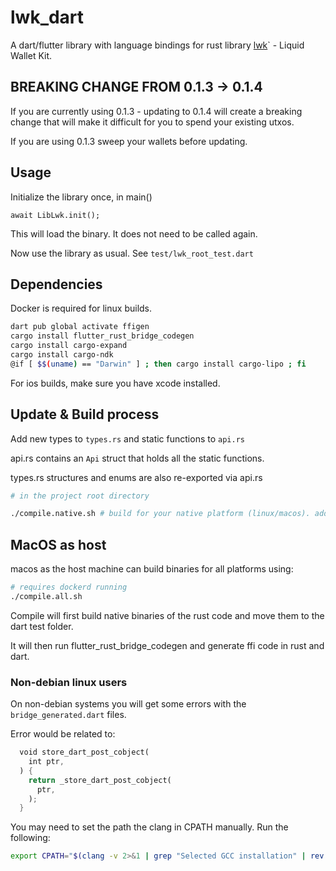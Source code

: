 # lwk_dart
A dart/flutter library with language bindings for rust library [lwk](https://github.com/Blockstream/lwk)` - Liquid Wallet Kit.

## BREAKING CHANGE FROM 0.1.3 -> 0.1.4

If you are currently using 0.1.3 - updating to 0.1.4 will create a breaking change that will make it difficult for you to spend your existing utxos.

If you are using 0.1.3 sweep your wallets before updating. 

## Usage

Initialize the library once, in main()

```
await LibLwk.init();
```

This will load the binary. It does not need to be called again. 

Now use the library as usual. See `test/lwk_root_test.dart`

## Dependencies
Docker is required for linux builds.

```bash
dart pub global activate ffigen
cargo install flutter_rust_bridge_codegen
cargo install cargo-expand
cargo install cargo-ndk
@if [ $$(uname) == "Darwin" ] ; then cargo install cargo-lipo ; fi
```

For ios builds, make sure you have xcode installed.

## Update & Build process

Add new types to `types.rs` and static functions to `api.rs`

api.rs contains an `Api` struct that holds all the static functions.

types.rs structures and enums are also re-exported via api.rs

```bash
# in the project root directory

./compile.native.sh # build for your native platform (linux/macos). adds binary to dart test folder.

```

## MacOS as host

macos as the host machine can build binaries for all platforms using: 

```bash
# requires dockerd running
./compile.all.sh
```

Compile will first build native binaries of the rust code and move them to the dart test folder. 

It will then run flutter_rust_bridge_codegen and generate ffi code in rust and dart. 

### Non-debian linux users

On non-debian systems you will get some errors with the `bridge_generated.dart` files.

Error would be related to:
```rust
  void store_dart_post_cobject(
    int ptr,
  ) {
    return _store_dart_post_cobject(
      ptr,
    );
  }
```

You may need to set the path the clang in CPATH manually.
Run the following:
```bash
export CPATH="$(clang -v 2>&1 | grep "Selected GCC installation" | rev | cut -d' ' -f1 | rev)/include"
```
